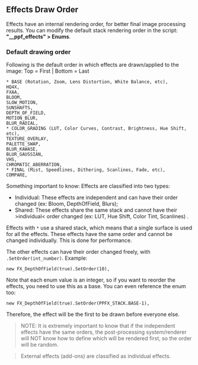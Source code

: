 
## Effects Draw Order <!-- {docsify-ignore} -->

Effects have an internal rendering order, for better final image processing results. You can modify the default stack rendering order in the script: **"__ppf_effects" > Enums**.

### Default drawing order

Following is the default order in which effects are drawn/applied to the image:
Top = First | Bottom = Last

```gml
* BASE (Rotation, Zoom, Lens Distortion, White Balance, etc),
HQ4X,
FXAA,
BLOOM,
SLOW_MOTION,
SUNSHAFTS,
DEPTH_OF_FIELD,
MOTION_BLUR,
BLUR_RADIAL,
* COLOR_GRADING (LUT, Color Curves, Contrast, Brightness, Hue Shift, etc),
TEXTURE_OVERLAY,
PALETTE_SWAP,
BLUR_KAWASE,
BLUR_GAUSSIAN,
VHS,
CHROMATIC_ABERRATION,
* FINAL (Mist, Speedlines, Dithering, Scanlines, Fade, etc),
COMPARE,
```

Something important to know: Effects are classified into two types:

<ul class="a">
    <li>Individual: These effects are independent and can have their order changed (ex: Bloom, DepthOfField, Blurs);</li>
    <li>Shared: These effects share the same stack and cannot have their >individual< order changed (ex: LUT, Hue Shift, Color Tint, Scanlines) .</li>
</ul>


Effects with `*` use a shared stack, which means that a single surface is used for all the effects. These effects have the same order and cannot be changed individually. This is done for performance.

The other effects can have their order changed freely, with `.SetOrder(int_number)`.
Example:
```gml
new FX_DepthOfField(true).SetOrder(10),
```

Note that each enum value is an integer, so if you want to reorder the effects, you need to use this as a base. You can even reference the enum too:
```gml
new FX_DepthOfField(true).SetOrder(PPFX_STACK.BASE-1),
```
Therefore, the effect will be the first to be drawn before everyone else.


> NOTE: It is extremely important to know that if the independent effects have the same orders, the post-processing system/renderer will NOT know how to define which will be rendered first, so the order will be random.

> External effects (add-ons) are classified as individual effects.
